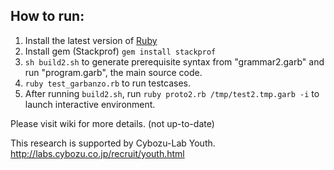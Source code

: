 ## How to run:

1. Install the latest version of [Ruby](https://www.ruby-lang.org/ja/downloads/)
1. Install gem (Stackprof) `gem install stackprof`
1. `sh build2.sh` to generate prerequisite syntax from "grammar2.garb" and run "program.garb", the main source code.
1. `ruby test_garbanzo.rb` to run testcases.
1. After running `build2.sh`, run `ruby proto2.rb /tmp/test2.tmp.garb -i` to launch interactive environment.

Please visit wiki for more details. (not up-to-date)


This research is supported by Cybozu-Lab Youth.
http://labs.cybozu.co.jp/recruit/youth.html
